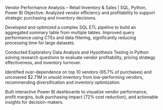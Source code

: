 Vendor Performance Analysis – Retail Inventory & Sales | SQL, Python, Power BI
Objective: Analyzed vendor efficiency and profitability to support strategic purchasing and inventory decisions.

Developed and optimized a complex SQL ETL pipeline to build an aggregated summary table from multiple tables. Improved query performance using CTEs and data filtering, significantly reducing processing time for large datasets.

Conducted Exploratory Data Analysis and Hypothesis Testing in Python solving research questions to evaluate vendor profitability, pricing strategy effectiveness, and inventory turnover.

Identified over-dependence on top 10 vendors (65.7% of purchases) and uncovered $2.71M in unsold inventory from low-performing vendors, recommending diversification and inventory optimization.

Built interactive Power BI dashboards to visualize vendor performance, profit margins, bulk purchasing impact (72% cost reduction), and actionable insights for decision-makers.
